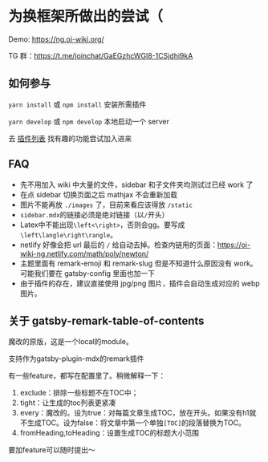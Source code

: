 # 为换框架所做出的尝试（

Demo: https://ng.oi-wiki.org/

TG 群：https://t.me/joinchat/GaEGzhcWGl8-1CSjdhi9kA

## 如何参与

`yarn install` 或 `npm install` 安装所需插件

`yarn develop` 或 `npm develop` 本地启动一个 server

去 [插件列表](https://www.gatsbyjs.org/plugins/) 找有趣的功能尝试加入进来

## FAQ

- 先不用加入 wiki 中大量的文件，sidebar 和子文件夹均测试过已经 work 了
- 在点 sidebar 切换页面之后 mathjax 不会重新加载
- 图片不能再放 `./images` 了，目前来看应该得放 `/static`
- `sidebar.mdx`的链接必须是绝对链接（以`/`开头）
- Latex中不能出现`\left<\right>`，否则会gg。要写成`\left\langle\right\rangle`。
- netlify 好像会把 url 最后的 `/` 给自动去掉。检查内链用的页面：https://oi-wiki-ng.netlify.com/math/poly/newton/
- 主题里面有 remark-emoji 和 remark-slug 但是不知道什么原因没有 work。可能我们要在 gatsby-config 里面也加一下
- 由于插件的存在，建议直接使用 jpg/png 图片，插件会自动生成对应的 webp 图片。

## 关于 gatsby-remark-table-of-contents

魔改的原版，这是一个local的module。

支持作为gatsby-plugin-mdx的remark插件

有一些feature，都写在配置里了。稍微解释一下：

1. exclude：排除一些标题不在TOC中；
2. tight：让生成的toc列表更紧凑
3. every：魔改的。设为true：对每篇文章生成TOC，放在开头。如果没有h1就不生成TOC。设为false：将文章中第一个单独`[TOC]`的段落替换为TOC。
4. fromHeading,toHeading：设置生成TOC的标题大小范围

要加feature可以随时提出～

